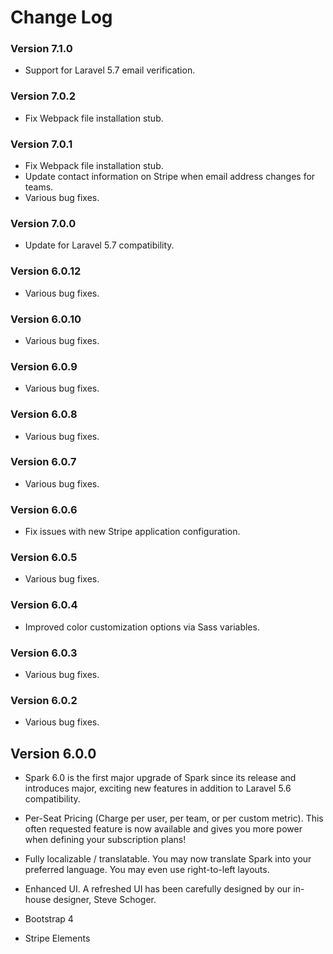 # Change Log

### Version 7.1.0

- Support for Laravel 5.7 email verification.

### Version 7.0.2

- Fix Webpack file installation stub.

### Version 7.0.1

- Fix Webpack file installation stub.
- Update contact information on Stripe when email address changes for teams.
- Various bug fixes.

### Version 7.0.0

- Update for Laravel 5.7 compatibility.

### Version 6.0.12

- Various bug fixes.

### Version 6.0.10

- Various bug fixes.

### Version 6.0.9

- Various bug fixes.

### Version 6.0.8

- Various bug fixes.

### Version 6.0.7

- Various bug fixes.

### Version 6.0.6

- Fix issues with new Stripe application configuration.

### Version 6.0.5

- Various bug fixes.

### Version 6.0.4

- Improved color customization options via Sass variables.

### Version 6.0.3

- Various bug fixes.

### Version 6.0.2

- Various bug fixes.

## Version 6.0.0

- Spark 6.0 is the first major upgrade of Spark since its release and introduces major, exciting new features in addition to Laravel 5.6 compatibility.

- Per-Seat Pricing (Charge per user, per team, or per custom metric). This often requested feature is now available and gives you more power when defining your subscription plans!

- Fully localizable / translatable. You may now translate Spark into your preferred language. You may even use right-to-left layouts.

- Enhanced UI. A refreshed UI has been carefully designed by our in-house designer, Steve Schoger.

- Bootstrap 4

- Stripe Elements
